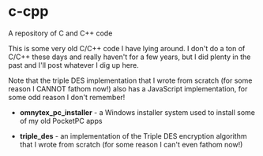 # c-cpp
A repository of C and C++ code

This is some very old C/C++ code I have lying around.  I don't do a ton of C/C++ these days and really haven't for a few years, but I did plenty in the past and I'll post whatever I dig up here.

Note that the triple DES implementation that I wrote from scratch (for some reason I CANNOT fathom now!) also has a JavaScript implementation, for some odd reason I don't remember!

* **omnytex_pc_installer** - a Windows installer system used to install some of my old PocketPC apps
  
* **triple_des** - an implementation of the Triple DES encryption algorithm that I wrote from scratch (for some reason I can't even fathom now!)